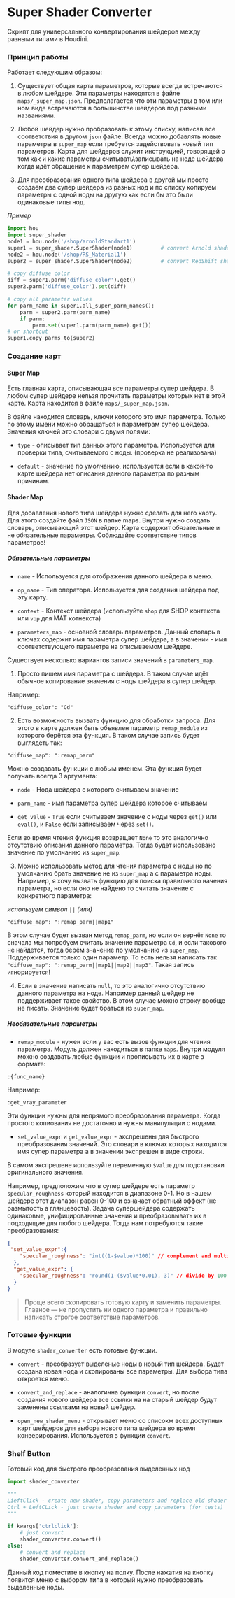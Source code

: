 # Super Shader Converter

Скрипт для универсального конвертирования шейдеров между разными типами в Houdini.

### Принцип работы

Работает следующим образом:

1. Существует общая карта параметров, которые всегда встречаются в любом шейдере.
Эти параметры находятся в файле `maps/_super_map.json`. Предполагается что эти параметры в том или ном виде встречаются
в большинстве шейдеров под разными названиями. 

2. Любой шейдер нужно пробразовать к этому списку, написав все соответствия в другом `json` файле. 
Всегда можно добавлять новые параметры в `super_map` если требуется задействовать новый тип параметров.
Карта для шейдеров служит инструкцией, говорящей о том как и какие параметры считывать\записывать на ноде шейдера когда идёт обращение к параметрам супер шейдера.

3. Для преобразования одного типа шейдера в другой мы просто создаём два супер шейдера из разных нод и по списку копируем параметры с одной ноды на другую как если бы это были одинаковые типы нод.
 
_Пример_

```python
import hou
import super_shader
node1 = hou.node('/shop/arnoldStandart1')    
super1 = super_shader.SuperShader(node1)         # convert Arnold shader to SuperShader
node2 = hou.node('/shop/RS_Material1')    
super2 = super_shader.SuperShader(node2)         # convert RedShift shader to SuperShader

# copy diffuse color
diff = super1.parm('diffuse_color').get()
super2.parm('diffuse_color').set(diff)

# copy all parameter values
for parm_name in super1.all_super_parm_names():
    parm = super2.parm(parm_name)
    if parm:
        parm.set(super1.parm(parm_name).get())
# or shortcut
super1.copy_parms_to(super2)
```

### Создание карт

#### Super Map

Есть главная карта, описывающая все параметры супер шейдера. В любом супер шейдере нельзя прочитать параметры которых нет в этой карте.
Карта находится в файле `maps/_super_map.json`.

В файле находится словарь, ключи которого это имя параметра. Только по этому имени можно обращаться к параметрам супер шейдера.
Значения ключей это словари с двумя полями: 

- `type` - описывает тип данных этого параметра. Используется для проверки типа, считываемого с ноды. (проверка не реализована)
  
- `default` - значение по умолчанию, используется если в какой-то карте шейдера нет описания данного параметра по разным причинам.

#### Shader Map

Для добавления нового типа шейдера нужно сделать для него карту.
Для этого создайте файл `JSON` в папке maps. Внутри нужно создать словарь, описывающий этот шейдер.
Карта содержит обязательные и не обязательные параметры. Соблюдайте соответствие типов параметров!

##### Обязательные параметры

- `name` - Используется для отображения данного шейдера в меню.

- `op_name` - Тип оператора. Используется для создания шейдера под эту карту.

- `context` - Контекст шейдера (используйте `shop` для SHOP контекста или `vop` для MAT котнекста)

- `parameters_map` - основной словарь параметров. Данный словарь в ключах содержит имя параметра супер шейдера, а в значении - имя соответствующего параметра на описываемом шейдере.

Существует несколько вариантов записи значений в `parameters_map`.

1. Просто пишем имя параметра с шейдера. В таком случае идёт обычное копирование значения с ноды шейдера в супер шейдер.

Например: 

`"diffuse_color": "Cd"`

2. Есть возможность вызвать функцию для обработки запроса. Для этого в карте должен быть объявлен параметр `remap_module`
из которого берётся эта функция. В таком случае запись будет выглядеть так:

`"diffuse_map": ":remap_parm"`

Можно создавать функции с любым именем. Эта функция будет получать всегда 3 аргумента:

- `node` - Нода шейдера с которого считываем значение

- `parm_name` - имя параметра супер шейдера которое считываем
 
- `get_value` - `True` если считываем значение с ноды через `get()` или `eval()`, и `False` если записываем через `set()`.

Если во время чтения функция возвращает `None` то это аналогично отсутствию описания данного параметра. Тогда будет использовано значение по умолчанию из `super_map`.

3. Можно использовать метод для чтения параметра с ноды но по умолчанию брать значение не из `super_map` а с параметра ноды. 
Например, я хочу вызвать функцию для поиска правильного начения параметра, но если оно не найдено то считать значение с конкретного параметра:

_используем символ `||` (или)_

`"diffuse_map": ":remap_parm||map1"`

В этом случае будет вызван метод `remap_parm`, но если он вернёт `None` то сначала мы попробуем считать значение параметра `Cd`, и если такового не найдется, тогда берём значение по умолчанию из `super_map`.
Поддерживается только один параметр. То есть нельзя написать так `"diffuse_map": ":remap_parm||map1||map2||map3"`. Такая запись игнорируется!

4. Если в значение написать `null`, то это аналогично отсутствию данного параметра на ноде. 
Например данный шейдер не поддерживает такое свойство. В этом случае можно строку вообще не писать. Значение будет браться из `super_map`.

##### Необязательные параметры

- `remap_module` - нужен если у вас есть вызов функции для чтения параметра. Модуль должен находиться в папке `maps`. Внутри модуля можно создавать любые функции и прописывать их в карте в формате:

`:{func_name}`

Например:

`:get_vray_parameter`

Эти функции нужны для непрямого преобразования параметра. Когда простого копиования не достаточно и нужны манипуляции с нодами.

- `set_value_expr` и `get_value_expr` - экспрешены для быстрого преобразования значений. Это словари в ключах которых находится имя супер параметра а в значении экспрешен в виде строки.

В самом экспрешене используйте переменную `$value` для подстановки оригинального значения.

Например, предположим что в супер шейдере есть параметр `specular_roughness` который находится в диапазоне 0-1. Но в нашем шейдере этот диапазон равен 0-100 и означает обратный эффект (не размытость а глянцевость). Задача супершейдера содержать одинаковые, унифицированные значения и преобразовывать их в подходящие для любого шейдера.
Тогда нам потребуются такие преобразования:

```json
{
 "set_value_expr":{
    "specular_roughness": "int((1-$value)*100)" // complement and multiply by 100
  },
  "get_value_expr": {
    "specular_roughness": "round(1-($value*0.01), 3)" // divide by 100, complement and round
  }
}
```

> Проще всего скопировать готовую карту и заменить параметры. 
> Главное — не пропустить ни одного параметра и правильно написать строгое соответствие параметров.
    

### Готовые функции

В модуле `shader_converter` есть готовые функции.

- `convert` - преобразует выделеные ноды в новый тип шейдера. Будет создана новая нода и скопированы все параметры. Для выбора типа откроется меню.

- `convert_and_replace` - аналогична функции `convert`, но после создания нового шейдера все ссылки на на старый шейдер будут заменены ссылками на новый шейдер.

- `open_new_shader_menu` - открывает меню со списокм всех доступных карт шейдеров для выбора нового типа шейдера во время конверирования. Используется в функции `convert`.

### Shelf Button

Готовый код для быстрого преобразования выделенных нод

```python
import shader_converter

"""
LieftClick - create new shader, copy parameters and replace old shader
Ctrl + LeftCLick - just create shader and copy parameters (for tests)
"""

if kwargs['ctrlclick']:
    # just convert
    shader_converter.convert()
else:
    # convert and replace
    shader_converter.convert_and_replace()
```

Данный код поместите в кнопку на полку. После нажатия на кнопку появится меню с выбором типа в который нужно преобразовать выделенные ноды.
